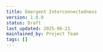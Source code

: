 ```yaml
---
title: Emergent Interconnectedness
version: 1.0.0
status: Draft
last_updated: 2025-06-21
maintained_by: Project Team
tags: []
---
```

